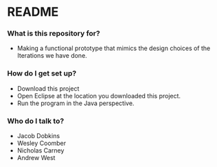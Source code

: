 # README #



### What is this repository for? ###

* Making a functional prototype that mimics the design choices of the Iterations we have done.

### How do I get set up? ###

* Download this project
* Open Eclipse at the location you downloaded this project.
* Run the program in the Java perspective.

### Who do I talk to? ###

* Jacob Dobkins
* Wesley Coomber
* Nicholas Carney
* Andrew West